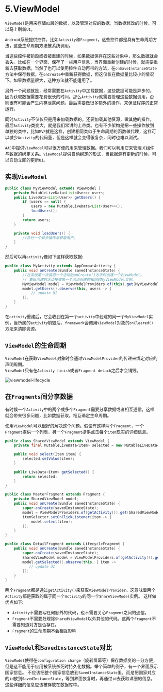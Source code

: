 5.ViewModel
===

`ViewModel`是用来存储`UI`层的数据，以及管理对应的数据，当数据修改的时候，可以马上刷新`UI`。

`Android`系统提供控件，比如`Activity`和`Fragment`，这些控件都是具有生命周期方法，这些生命周期方法被系统调用。

当这些控件被销毁或者被重建的时候，如果数据保存在这些对象中，那么数据就会丢失。比如在一个界面，保存了一些用户信息，当界面重新创建的时候，就需要重新去获取数据。当然了也可以使用控件自动再带的方法，在`onSaveInstanceState`方法中保存数据，在`onCreate`中重新获得数据，但这仅仅在数据量比较小的情况下。如果数据量很大，这种方法就不能适用了。

另外一个问题就是，经常需要在`Activity`中加载数据，这些数据可能是异步的，因为获取数据需要花费很长的时间。那么`Activity`就需要管理这些数据调用，否则很有可能会产生内存泄露问题。最后需要做很多额外的操作，来保证程序的正常运行。

同时`Activity`不仅仅只是用来加载数据的，还要加载其他资源，做其他的操作，最后`Activity`类变大，就是我们常讲的上帝类。也有不少架构是把一些操作放到单独的类中，比如`MVP`就是这样，创建相同类似于生命周期的函数做代理，这样可以减少`Activity`的代码量，但是这样就会变得很复杂，同时也难以测试。

`AAC`中提供`ViewModel`可以很方便的用来管理数据。我们可以利用它来管理`UI`组件与数据的绑定关系。`ViewModel`提供自动绑定的形式，当数据源有更新的时候，可以自动立即的更新`UI`。   


实现`ViewModel`
---

```java
public class MyViewModel extends ViewModel {
    private MutableLiveData<List<User>> users;
    public LiveData<List<User>> getUsers() {
        if (users == null) {
            users = new MutableLiveData<List<User>>();
            loadUsers();
        }
        return users;
    }

    private void loadUsers() {
        //执行一个异步操作来获取用户。
    }
}
```

然后可以再`activity`像如下这样获取数据:   
```java
public class MyActivity extends AppCompatActivity {
    public void onCreate(Bundle savedInstanceState) {
        //在系统第一次调用一个活动的onCreate()方法时创建一个ViewModel。
        // 重新创建的活动接收第一个活动创建的相同的MyViewModel实例。
        MyViewModel model = ViewModelProviders.of(this).get(MyViewModel.class);
        model.getUsers().observe(this, users -> {
            // update UI
        });
    }
}
```

在`activity`重建后，它会收到在第一个`activity`中创建的同一个`MyViewModel`实例，当所属的`activity`销毁后，`framework`会调用`ViewModel`对象的`onCleared()`
方法来清除资源。


`ViewModel`的生命周期
---

`ViewModel`在获取`ViewModel`对象时会通过`ViewModelProvider`的传递来绑定对应的声明周期。   
`ViewModel`只有在`Activity finish`或者`Fragment detach`之后才会销毁。

![viewmodel-lifecycle](https://gitee.com/xj36/chart-bed-test/raw/master/static/viewmodel-lifecycle.png)



在`Fragments`间分享数据
---

有时候一个`Activity`中的两个或多个`Fragment`需要分享数据或者相互通信，这样就会带来很多问题，比如数据获取，相互确定生命周期。

使用`ViewModel`可以很好的解决这个问题。假设有这样两个`Fragment`，一个`Fragment`提供一个列表，另一个`Fragment`提供点击每个`item`现实的详细信息。


```java
public class SharedViewModel extends ViewModel {
    private final MutableLiveData<Item> selected = new MutableLiveData<Item>();

    public void select(Item item) {
        selected.setValue(item);
    }

    public LiveData<Item> getSelected() {
        return selected;
    }
}

public class MasterFragment extends Fragment {
    private SharedViewModel model;
    public void onCreate(Bundle savedInstanceState) {
        super.onCreate(savedInstanceState);
        model = ViewModelProviders.of(getActivity()).get(SharedViewModel.class);
        itemSelector.setOnClickListener(item -> {
            model.select(item);
        });
    }
}

public class DetailFragment extends LifecycleFragment {
    public void onCreate(Bundle savedInstanceState) {
        super.onCreate(savedInstanceState);
        SharedViewModel model = ViewModelProviders.of(getActivity()).get(SharedViewModel.class);
        model.getSelected().observe(this, { item ->
           // update UI
        });
    }
}
```

两个`Fragment`都是通过`getActivity()`来获取`ViewModelProvider`。这意味着两个`Activity`都是获取的属于同一个`Activity`的同一个`ShareViewModel`实例。
这样做优点如下:   

- `Activity`不需要写任何额外的代码，也不需要关心`Fragment`之间的通信。
- `Fragment`不需要处理除`SharedViewModel`以外其他的代码。这两个`Fragment`不需要知道对方是否存在。
- `Fragment`的生命周期不会相互影响




`ViewModel`和`SavedInstanceState`对比
---

`ViewModel`使得在`configuration change`（旋转屏幕等）保存数据变的十分方便，但是这不能用于应用被系统杀死时持久化数据。举个简单的例子，有一个界面展示国家信息。
不应该把整个国家信息放到`SavedInstanceState`里，而是把国家对应的`id`放到`SavedInstanceState`，等到界面恢复时，再通过`id`去获取详细的信息。这些详细的信息应该被存放在数据库中。
